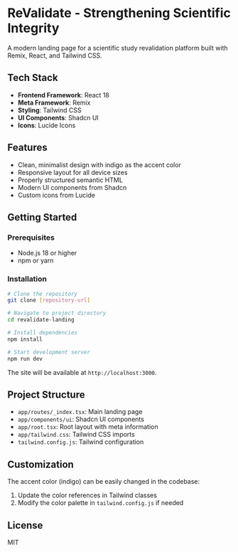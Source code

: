 # ReValidate - Strengthening Scientific Integrity

A modern landing page for a scientific study revalidation platform built with Remix, React, and Tailwind CSS.

## Tech Stack

- **Frontend Framework**: React 18
- **Meta Framework**: Remix
- **Styling**: Tailwind CSS
- **UI Components**: Shadcn UI
- **Icons**: Lucide Icons

## Features

- Clean, minimalist design with indigo as the accent color
- Responsive layout for all device sizes
- Properly structured semantic HTML
- Modern UI components from Shadcn
- Custom icons from Lucide

## Getting Started

### Prerequisites

- Node.js 18 or higher
- npm or yarn

### Installation

```bash
# Clone the repository
git clone [repository-url]

# Navigate to project directory
cd revalidate-landing

# Install dependencies
npm install

# Start development server
npm run dev
```

The site will be available at `http://localhost:3000`.

## Project Structure

- `app/routes/_index.tsx`: Main landing page
- `app/components/ui`: Shadcn UI components
- `app/root.tsx`: Root layout with meta information
- `app/tailwind.css`: Tailwind CSS imports
- `tailwind.config.js`: Tailwind configuration

## Customization

The accent color (indigo) can be easily changed in the codebase:

1. Update the color references in Tailwind classes
2. Modify the color palette in `tailwind.config.js` if needed

## License

MIT
